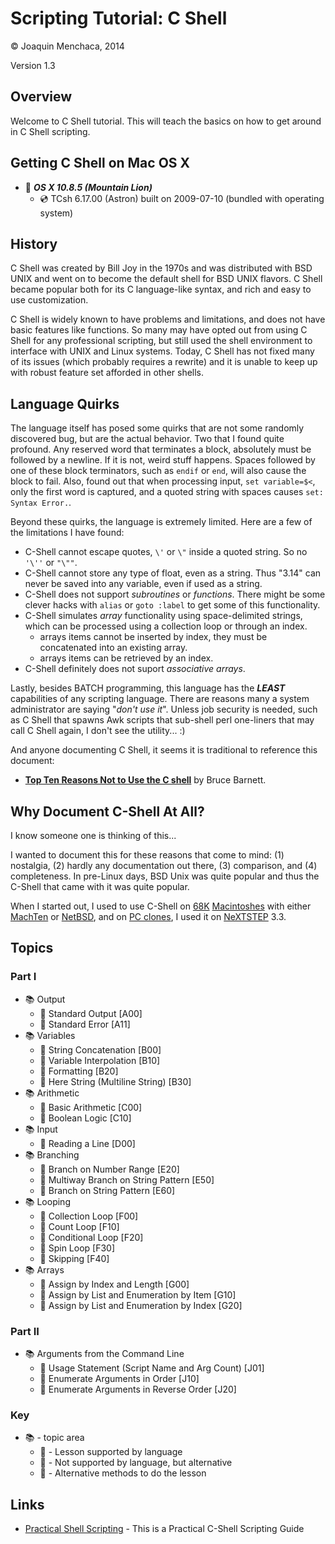 # Scripting Tutorial: C Shell

© Joaquin Menchaca, 2014

Version 1.3

## Overview

Welcome to C Shell tutorial.  This will teach the basics on how to get around in C Shell scripting.

## Getting C Shell on Mac OS X

* :dvd: *__OS X 10.8.5 (Mountain Lion)__*
  * :cd: TCsh 6.17.00 (Astron) built on 2009-07-10 (bundled with operating system)

## History

C Shell was created by Bill Joy in the 1970s and was distributed with BSD UNIX and went on to become the default shell for BSD UNIX flavors.  C Shell became popular both for its C language-like syntax, and rich and easy to use customization.  

C Shell is widely known to have problems and limitations, and does not have basic features like functions.  So many may have opted out from using C Shell for any professional scripting, but still used the shell environment to interface with UNIX and Linux systems.  Today, C Shell has not fixed many of its issues (which probably requires a rewrite)
and it is unable to keep up with robust feature set afforded in other shells.

## Language Quirks

The language itself has posed some quirks that are not some randomly discovered bug, but are the actual behavior.  Two that I found quite profound.  Any reserved word that terminates a block, absolutely must be followed by a newline.  If it is not, weird stuff happens.  Spaces followed by one of these block terminators, such as ```endif``` or ```end```, will also cause the block to fail.  Also, found out that when processing input, ```set variable=$<```, only the first word is captured, and a quoted string with spaces causes ```set: Syntax Error.```.

Beyond these quirks, the language is extremely limited.  Here are a few of the limitations I have found:

  * C-Shell cannot escape quotes, `\'` or `\"` inside a quoted string.  So no `'\''` or `"\""`.
  * C-Shell cannot store any type of float, even as a string.  Thus "3.14" can never be saved into any variable, even if used as a string.
  * C-Shell does not support *subroutines* or *functions*.  There might be some clever hacks with `alias` or `goto :label` to get some of this functionality.
  * C-Shell simulates *array* functionality using space-delimited strings, which can be processed using a collection loop or through an index.
    * arrays items cannot be inserted by index, they must be concatenated into an existing array.
    * arrays items can be retrieved by an index.
  * C-Shell definitely does not suport *associative arrays*.


Lastly, besides BATCH programming, this language has the ***LEAST*** capabilities of any scripting language.  There are reasons many a system administrator are saying "*don't use it*". Unless job security is needed, such as C Shell that spawns Awk scripts that sub-shell perl one-liners that may call C Shell again, I don't see the utility... :)

And anyone documenting C Shell, it seems it is traditional to reference this document:

  * **[Top Ten Reasons Not to Use the C shell](http://www.grymoire.com/unix/CshTop10.txt)** by Bruce Barnett.

## Why Document C-Shell At All?

I know someone one is thinking of this...

I wanted to document this for these reasons that come to mind: (1) nostalgia, (2) hardly any documentation out there, (3) comparison, and (4) completeness.  In pre-Linux days, BSD Unix was quite popular and thus the C-Shell that came with it was quite popular.  

When I started out, I used to use C-Shell on [68K](http://en.wikipedia.org/wiki/Motorola_68000_series) [Macintoshes](http://en.wikipedia.org/wiki/Macintosh) with either   [MachTen](http://www.tenon.com/products/machten/) or [NetBSD](http://www.netbsd.org/), and on [PC clones](http://en.wikipedia.org/wiki/IBM_PC_compatible), I used it on [NeXTSTEP](http://en.wikipedia.org/wiki/NeXTSTEP) 3.3.

## Topics

### Part I

* :books: Output
  * :green_book: Standard Output [A00]
  * :closed_book: Standard Error [A11]
* :books: Variables
  * :green_book: String Concatenation [B00]
  * :green_book: Variable Interpolation [B10]
  * :green_book: Formatting [B20]
  * :green_book: Here String (Multiline String) [B30]
* :books: Arithmetic
  * :green_book: Basic Arithmetic [C00]
  * :green_book: Boolean Logic [C10]
* :books: Input
  * :green_book: Reading a Line [D00]
* :books: Branching
  * :green_book: Branch on Number Range [E20]
  * :green_book: Multiway Branch on String Pattern [E50]
  * :green_book: Branch on String Pattern [E60]
* :books: Looping
  * :green_book: Collection Loop [F00]
  * :green_book: Count Loop [F10]
  * :green_book: Conditional Loop [F20]
  * :green_book: Spin Loop [F30]
  * :green_book: Skipping [F40]
* :books: Arrays
  * :green_book: Assign by Index and Length [G00]
  * :green_book: Assign by List and Enumeration by Item [G10]
  * :green_book: Assign by List and Enumeration by Index [G20]

### Part II

* :books: Arguments from the Command Line
  * :closed_book: Usage Statement (Script Name and Arg Count) [J01]
  * :green_book: Enumerate Arguments in Order [J10]
  * :green_book: Enumerate Arguments in Reverse Order [J20]

### Key

* :books: - topic area
  * :green_book: - Lesson supported by language
  * :closed_book: - Not supported by language, but alternative
  * :page_facing_up: - Alternative methods to do the lesson

## Links

* [Practical Shell Scripting](http://csg.sph.umich.edu/docs/ShellScript/) - This is a Practical C-Shell Scripting Guide
